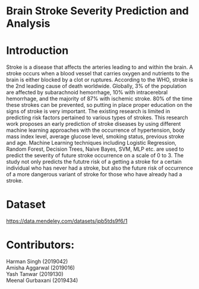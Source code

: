 # Brain Stroke Severity Prediction and Analysis

# Introduction
Stroke is a disease that affects the arteries leading to and within the brain. A stroke occurs when a blood vessel that carries oxygen and nutrients to the brain is either blocked by a clot or ruptures. According to the WHO, stroke is the 2nd leading cause of death worldwide. Globally, 3% of the population are affected by subarachnoid hemorrhage, 10% with intracerebral hemorrhage, and the majority of 87% with ischemic stroke. 80% of the time these strokes can be prevented, so putting in place proper education on the signs of stroke is very important. The existing research is limited in predicting risk factors pertained to various types of strokes. This research work proposes an early prediction of stroke diseases by using different machine learning approaches with the occurrence of hypertension, body mass index level, average glucose level, smoking status, previous stroke and age. Machine Learning techniques including Logistic Regression, Random Forest, Decision Trees, Naive Bayes, SVM, MLP etc. are used to predict the severity of future stroke occurrence on a scale of 0 to 3. The study not only predicts the fututre risk of a getting a stroke for a certain individual who has never had a stroke, but also the future risk of occurrence of a more dangerous variant of stroke for those who have already had a stroke.

# Dataset
https://data.mendeley.com/datasets/jpb5tds9f6/1

# Contributors:
Harman Singh (2019042) \
Amisha Aggarwal (2019016) \
Yash Tanwar (2019130) \
Meenal Gurbaxani (2019434)

